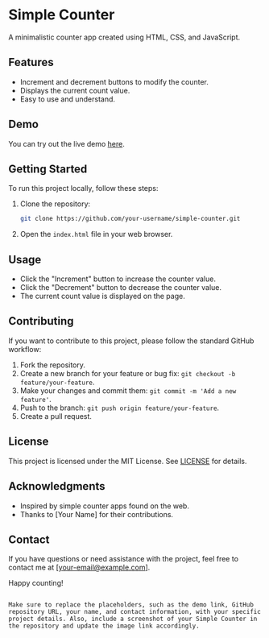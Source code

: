 # Simple Counter

A minimalistic counter app created using HTML, CSS, and JavaScript.

## Features

- Increment and decrement buttons to modify the counter.
- Displays the current count value.
- Easy to use and understand.

## Demo

You can try out the live demo [here](https://your-demo-link.com).

## Getting Started

To run this project locally, follow these steps:

1. Clone the repository:

   ```bash
   git clone https://github.com/your-username/simple-counter.git
   ```

2. Open the `index.html` file in your web browser.

## Usage

- Click the "Increment" button to increase the counter value.
- Click the "Decrement" button to decrease the counter value.
- The current count value is displayed on the page.

## Contributing

If you want to contribute to this project, please follow the standard GitHub workflow:

1. Fork the repository.
2. Create a new branch for your feature or bug fix: `git checkout -b feature/your-feature`.
3. Make your changes and commit them: `git commit -m 'Add a new feature'`.
4. Push to the branch: `git push origin feature/your-feature`.
5. Create a pull request.

## License

This project is licensed under the MIT License. See [LICENSE](LICENSE) for details.

## Acknowledgments

- Inspired by simple counter apps found on the web.
- Thanks to [Your Name] for their contributions.

## Contact

If you have questions or need assistance with the project, feel free to contact me at [your-email@example.com].

Happy counting!
```

Make sure to replace the placeholders, such as the demo link, GitHub repository URL, your name, and contact information, with your specific project details. Also, include a screenshot of your Simple Counter in the repository and update the image link accordingly.
